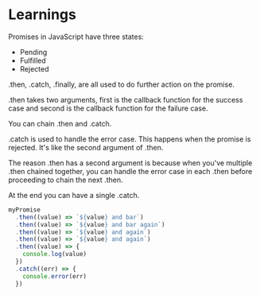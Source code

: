 # Learnings

Promises in JavaScript have three states:

- Pending
- Fulfilled
- Rejected

.then, .catch, .finally, are all used to do further action on the promise.

.then takes two arguments, first is the callback function for the success case and second is the callback function for the failure case.

You can chain .then and .catch.

.catch is used to handle the error case. This happens when the promise is rejected. It's like the second argument of .then.

The reason .then has a second argument is because when you've multiple .then chained together, you can handle the error case in each .then before proceeding to chain the next .then.

At the end you can have a single .catch.

```js
myPromise
  .then((value) => `${value} and bar`)
  .then((value) => `${value} and bar again`)
  .then((value) => `${value} and again`)
  .then((value) => `${value} and again`)
  .then((value) => {
    console.log(value)
  })
  .catch((err) => {
    console.error(err)
  })
```
